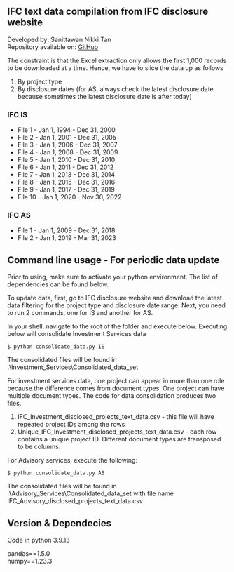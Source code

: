 ## IFC text data compilation from IFC disclosure website

Developed by: Sanittawan Nikki Tan  
Repository available on: [GitHub](https://github.com/sanittawan/IFC_disclosed_project_data)   

The constraint is that the Excel extraction only allows the first 1,000 records to be downloaded at a time. Hence, we have to slice the data up as follows

1. By project type
2. By disclosure dates (for AS, always check the latest disclosure date because sometimes the latest disclosure date is after today)

### IFC IS
- File 1 - Jan 1, 1994 - Dec 31, 2000
- File 2 - Jan 1, 2001 - Dec 31, 2005
- File 3 - Jan 1, 2006 - Dec 31, 2007
- File 4 - Jan 1, 2008 - Dec 31, 2009
- File 5 - Jan 1, 2010 - Dec 31, 2010
- File 6 - Jan 1, 2011 - Dec 31, 2012
- File 7 - Jan 1, 2013 - Dec 31, 2014
- File 8 - Jan 1, 2015 - Dec 31, 2016
- File 9 - Jan 1, 2017 - Dec 31, 2019
- File 10 - Jan 1, 2020 - Nov 30, 2022

### IFC AS
- File 1 - Jan 1, 2009 - Dec 31, 2018
- File 2 - Jan 1, 2019 - Mar 31, 2023

## Command line usage - For periodic data update

Prior to using, make sure to activate your python environment. The list of dependencies can be found below.

To update data, first, go to IFC disclosure website and download the latest data filtering for the project type and disclosure date range. Next, you need to run 2 commands, one for IS and another for AS.

In your shell, navigate to the root of the folder and execute below. Executing below will consolidate Investment Services data

`$ python consolidate_data.py IS`

The consolidated files will be found in .\Investment_Services\Consolidated_data_set

For investment services data, one project can appear in more than one role because the difference comes from document types. One project can have multiple document types. The code for data consolidation produces two files.
1. <date> IFC_Investment_disclosed_projects_text_data.csv - this file will have repeated project IDs among the rows
2. <date> Unique_IFC_Investment_disclosed_projects_text_data.csv - each row contains a unique project ID. Different document types are transposed to be columns.

For Advisory services, execute the following:

`$ python consolidate_data.py AS`

The consolidated files will be found in .\Advisory_Services\Consolidated_data_set with file name <date> IFC_Advisory_disclosed_projects_text_data.csv

## Version & Dependecies

Code in python 3.9.13

pandas==1.5.0  
numpy==1.23.3